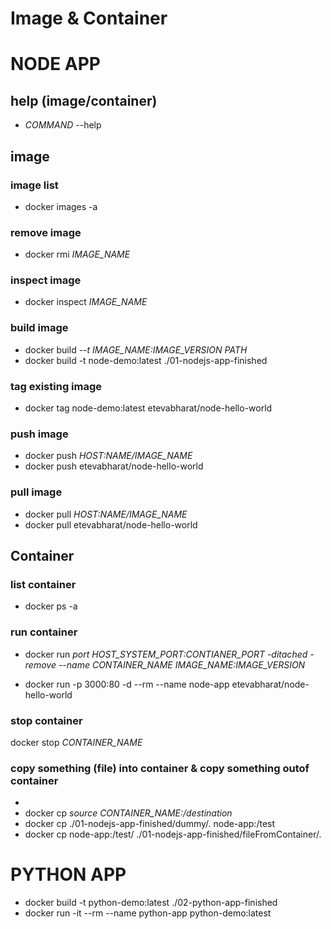 # Image & Container
# **NODE APP**
## help (image/container)
* *COMMAND* --help

## image
### image list
* docker images -a

### remove image
* docker rmi *IMAGE_NAME*

### inspect image
* docker inspect *IMAGE_NAME*

### build image
* docker build *--t IMAGE_NAME:IMAGE_VERSION* *PATH*  <!-- -t ==> ImageTag -->
* docker build -t node-demo:latest ./01-nodejs-app-finished

### tag existing image
* docker tag node-demo:latest etevabharat/node-hello-world
### push image
* docker push *HOST:NAME/IMAGE_NAME*
* docker push etevabharat/node-hello-world

### pull image
* docker pull *HOST:NAME/IMAGE_NAME*
* docker pull etevabharat/node-hello-world


<!-- ------------------------------------------------------  -->
## Container
### list container
* docker ps -a  

### run container
* docker run *port HOST_SYSTEM_PORT:CONTIANER_PORT* *-ditached* *-remove*  *--name CONTAINER_NAME* *IMAGE_NAME:IMAGE_VERSION*
<!-- * docker run -p 3000:80 -d --rm --name node-app node-demo:latest -->
* docker run -p 3000:80 -d --rm --name node-app etevabharat/node-hello-world

### stop container
docker stop *CONTAINER_NAME*

<!-- copy from hostFileSystem to containerFileSystem  -->
### copy something (file) into container & copy something outof container
* <!-- copy from hostFileSystem to containerFileSystem and VV -->
* docker cp *source* *CONTAINER_NAME:/destination*
* docker cp ./01-nodejs-app-finished/dummy/. node-app:/test  <!-- hostFileSystem to containerFileSystem  -->
* docker cp node-app:/test/ ./01-nodejs-app-finished/fileFromContainer/. <!-- containerFileSystem to hostFileSystem  -->



# **PYTHON APP**
* docker build -t python-demo:latest ./02-python-app-finished
* docker run -it --rm --name python-app python-demo:latest